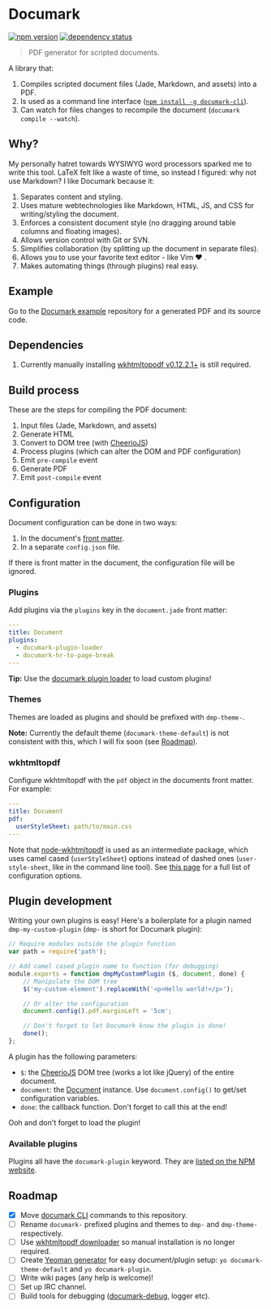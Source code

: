 # Documark

[![npm version](https://badge.fury.io/js/documark.svg)](http://badge.fury.io/js/documark)
[![dependency status](https://david-dm.org/mauvm/documark.svg)](https://david-dm.org/mauvm)

> PDF generator for scripted documents.

A library that:

1. Compiles scripted document files (Jade, Markdown, and assets) into a PDF.
2. Is used as a command line interface ([`npm install -g documark-cli`][documark-cli]).
3. Can watch for files changes to recompile the document (`documark compile --watch`).

## Why?

My personally hatret towards WYSIWYG word processors sparked me to write this tool. LaTeX felt like a waste of time, so instead I figured: why not use Markdown? I like Documark because it:

1. Separates content and styling.
2. Uses mature webtechnologies like Markdown, HTML, JS, and CSS for writing/styling the document.
3. Enforces a consistent document style (no dragging around table columns and floating images).
4. Allows version control with Git or SVN.
5. Simplifies collaboration (by splitting up the document in separate files).
6. Allows you to use your favorite text editor - like Vim ❤ .
7. Makes automating things (through plugins) real easy.

## Example

Go to the [Documark example][documark-example] repository for a generated PDF and its source code.

## Dependencies

1. Currently manually installing [wkhtmltopodf v0.12.2.1+][wkhtmltopdf-install] is still required.

## Build process

These are the steps for compiling the PDF document:

1. Input files (Jade, Markdown, and assets)
2. Generate HTML
3. Convert to DOM tree (with [CheerioJS][cheeriojs])
3. Process plugins (which can alter the DOM and PDF configuration)
4. Emit `pre-compile` event
5. Generate PDF
6. Emit `post-compile` event

## Configuration

Document configuration can be done in two ways:

1. In the document's [front matter][front-matter].
2. In a separate `config.json` file.

If there is front matter in the document, the configuration file will be ignored.

### Plugins

Add plugins via the `plugins` key in the `document.jade` front matter:

```yaml
---
title: Document
plugins:
  - documark-plugin-loader
  - documark-hr-to-page-break
---
```

__Tip:__ Use the [documark plugin loader][documark-plugin-loader] to load custom plugins!

### Themes

Themes are loaded as plugins and should be prefixed with `dmp-theme-`.

__Note:__ Currently the default theme (`documark-theme-default`) is not consistent with this, which I will fix soon (see [Roadmap](#user-content-roadmap)).

### wkhtmltopdf

Configure wkhtmltopdf with the `pdf` object in the documents front matter. For example:

```yaml
---
title: Document
pdf:
  userStyleSheet: path/to/main.css
---
```

Note that [node-wkhtmltopdf][node-wkhtmltopdf] is used as an intermediate package, which uses camel cased (`userStyleSheet`) options instead of dashed ones (`user-style-sheet`, like in the command line tool). See [this page][wkhtmltopdf-options] for a full list of configuration options.

## Plugin development

Writing your own plugins is easy! Here's a boilerplate for a plugin named `dmp-my-custom-plugin` (`dmp-` is short for Documark plugin):

```js
// Require modules outside the plugin function
var path = require('path');

// Add camel cased plugin name to function (for debugging)
module.exports = function dmpMyCustomPlugin ($, document, done) {
	// Manipulate the DOM tree
	$('my-custom-element').replaceWith('<p>Hello world!</p>');

	// Or alter the configuration
	document.config().pdf.marginLeft = '5cm';

	// Don't forget to let Documark know the plugin is done!
	done();
};
```

A plugin has the following parameters:

- `$`: the [CheerioJS][cheeriojs] DOM tree (works a lot like jQuery) of the entire document.
- `document`: the [Document][lib-document] instance. Use `document.config()` to get/set configuration variables.
- `done`: the callback function. Don't forget to call this at the end!

Ooh and don't forget to load the plugin!

### Available plugins

Plugins all have the `documark-plugin` keyword. They are [listed on the NPM website][documark-plugins].

## Roadmap

- [x] Move [documark CLI][documark-cli] commands to this repository.
- [ ] Rename `documark-` prefixed plugins and themes to `dmp-` and `dmp-theme-` respectively.
- [ ] Use [wkhtmltopdf downloader][wkhtmltopdf-downloader] so manual installation is no longer required.
- [ ] Create [Yeoman generator][yeoman-generator] for easy document/plugin setup: `yo documark-theme-default` and `yo documark-plugin`.
- [ ] Write wiki pages (any help is welcome)!
- [ ] Set up IRC channel.
- [ ] Build tools for debugging ([documark-debug][documark-debug], logger etc).

[documark-cli]: https://github.com/mauvm/documark-cli
[documark-example]: https://github.com/mauvm/documark-example
[wkhtmltopdf-install]: http://wkhtmltopdf.org/downloads.html
[cheeriojs]: https://github.com/cheeriojs/cheerio
[front-matter]: https://github.com/jxson/front-matter#example
[documark-plugin-loader]: https://www.npmjs.com/package/documark-plugin-loader
[cheeriojs]: https://github.com/cheeriojs/cheerio
[lib-document]: https://github.com/mauvm/documark/blob/master/lib/Document.js
[documark-plugins]: https://www.npmjs.com/browse/keyword/documark-plugin
[node-wkhtmltopdf]: https://www.npmjs.com/package/wkhtmltopdf
[wkhtmltopdf-options]: http://wkhtmltopdf.org/usage/wkhtmltopdf.txt
[wkhtmltopdf-downloader]: https://github.com/mauvm/wkhtmltopdf-downloader
[yeoman-generator]: https://github.com/yeoman/yo
[documark-debug]: https://github.com/mauvm/documark-debug/
